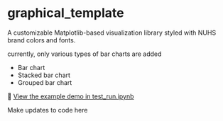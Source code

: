 # graphical_template
A customizable Matplotlib-based visualization library styled with NUHS brand colors and fonts.

currently, only various types of bar charts are added
- Bar chart
- Stacked bar chart
- Grouped bar chart

📓 [View the example demo in test_run.ipynb](test_run.ipynb)

Make updates to code here
